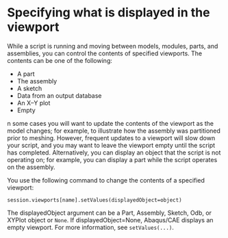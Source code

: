 # Specifying what is displayed in the viewport

While a script is running and moving between models, modules, parts, and assemblies, you can control the contents of specified viewports. The contents can be one of the following:

- A part
- The assembly
- A sketch
- Data from an output database
- An X–Y plot
- Empty

n some cases you will want to update the contents of the viewport as the model changes; for example, to illustrate how the assembly was partitioned prior to meshing. However, frequent updates to a viewport will slow down your script, and you may want to leave the viewport empty until the script has completed. Alternatively, you can display an object that the script is not operating on; for example, you can display a part while the script operates on the assembly.

You use the following command to change the contents of a specified viewport:

```python2
session.viewports[name].setValues(displayedObject=object)
```

The displayedObject argument can be a Part, Assembly, Sketch, Odb, or XYPlot object or `None`. If displayedObject=None, Abaqus/CAE displays an empty viewport. For more information, see `setValues(...)`.
